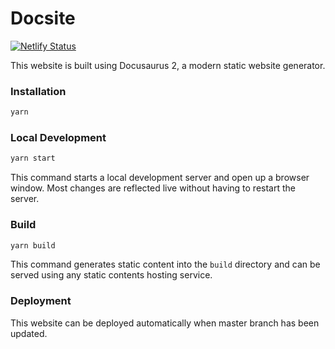 # Docsite

[![Netlify Status](https://api.netlify.com/api/v1/badges/adf81997-fa00-404e-a542-24a510d41d82/deploy-status)](https://app.netlify.com/sites/thinkbucket/deploys)

This website is built using Docusaurus 2, a modern static website generator.

### Installation

```sh
yarn
```

### Local Development

```sh
yarn start
```

This command starts a local development server and open up a browser window. Most changes are reflected live without having to restart the server.

### Build

```sh
yarn build
```

This command generates static content into the `build` directory and can be served using any static contents hosting service.

### Deployment

This website can be deployed automatically when master branch has been updated.
